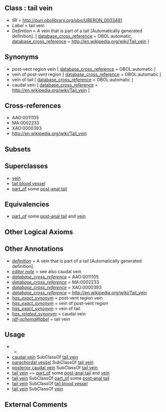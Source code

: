 
## Class : tail vein

 * *IRI* = http://purl.obolibrary.org/obo/UBERON_0003481
 * *Label* = tail vein
 * *Definition* = A vein that is part of a tail [Automatically generated definition]. [ [database_cross_reference](../../ef/oboInOwl#hasDbXref.md) = OBOL:automatic, [database_cross_reference](../../ef/oboInOwl#hasDbXref.md) = http://en.wikipedia.org/wiki/Tail_vein ]

## Synonyms

 * post-vent region vein [ [database_cross_reference](../../ef/oboInOwl#hasDbXref.md) = OBOL:automatic ]
 * vein of post-vent region [ [database_cross_reference](../../ef/oboInOwl#hasDbXref.md) = OBOL:automatic ]
 * vein of tail [ [database_cross_reference](../../ef/oboInOwl#hasDbXref.md) = OBOL:automatic ]
 * caudal vein [ [database_cross_reference](../../ef/oboInOwl#hasDbXref.md) = http://en.wikipedia.org/wiki/Tail_vein ]

## Cross-references

 * AAO:0011105
 * MA:0002233
 * XAO:0000393
 * http://en.wikipedia.org/wiki/Tail_vein

## Subsets


## Superclasses

 * [vein](../../UBERON/38/UBERON_0001638.md)
 * [tail blood vessel](../../UBERON/24/UBERON_0003524.md)
 * [part_of](../../BFO/50/BFO_0000050.md) some [post-anal tail](../../UBERON/12/UBERON_0007812.md)

## Equivalencies

 * [part_of](../../BFO/50/BFO_0000050.md) some [post-anal tail](../../UBERON/12/UBERON_0007812.md) and [vein](../../UBERON/38/UBERON_0001638.md)

## Other Logical Axioms


## Other Annotations

 * *[definition](../../IAO/15/IAO_0000115.md)* = A vein that is part of a tail [Automatically generated definition].
 * *[editor note](../../IAO/16/IAO_0000116.md)* = see also caudal vein
 * *[database_cross_reference](../../ef/oboInOwl#hasDbXref.md)* = AAO:0011105
 * *[database_cross_reference](../../ef/oboInOwl#hasDbXref.md)* = MA:0002233
 * *[database_cross_reference](../../ef/oboInOwl#hasDbXref.md)* = XAO:0000393
 * *[database_cross_reference](../../ef/oboInOwl#hasDbXref.md)* = http://en.wikipedia.org/wiki/Tail_vein
 * *[has_exact_synonym](../../ym/oboInOwl#hasExactSynonym.md)* = post-vent region vein
 * *[has_exact_synonym](../../ym/oboInOwl#hasExactSynonym.md)* = vein of post-vent region
 * *[has_exact_synonym](../../ym/oboInOwl#hasExactSynonym.md)* = vein of tail
 * *[has_related_synonym](../../ym/oboInOwl#hasRelatedSynonym.md)* = caudal vein
 * *[rdf-schema#label](../../el/rdf-schema#label.md)* = tail vein

## Usage

 * -
 * [caudal vein](../../UBERON/88/UBERON_0003088.md) SubClassOf [tail vein](../../UBERON/81/UBERON_0003481.md)
 * [parachordal vessel](../../UBERON/34/UBERON_2005034.md) SubClassOf [tail vein](../../UBERON/81/UBERON_0003481.md)
 * [posterior caudal vein](../../UBERON/63/UBERON_2001063.md) SubClassOf [tail vein](../../UBERON/81/UBERON_0003481.md)
 * [tail vein](../../UBERON/81/UBERON_0003481.md) == [part_of](../../BFO/50/BFO_0000050.md) some [post-anal tail](../../UBERON/12/UBERON_0007812.md) and [vein](../../UBERON/38/UBERON_0001638.md)
 * [tail vein](../../UBERON/81/UBERON_0003481.md) SubClassOf [part_of](../../BFO/50/BFO_0000050.md) some [post-anal tail](../../UBERON/12/UBERON_0007812.md)
 * [tail vein](../../UBERON/81/UBERON_0003481.md) SubClassOf [tail blood vessel](../../UBERON/24/UBERON_0003524.md)
 * [tail vein](../../UBERON/81/UBERON_0003481.md) SubClassOf [vein](../../UBERON/38/UBERON_0001638.md)

## External Comments

